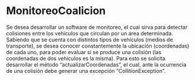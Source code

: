 # MonitoreoCoalicion
Se desea desarrollar un software de monitoreo, el cual sirva para detectar colisiones entre los
vehículos que circulan por un área determinada. Sabiendo que se cuenta con distintos tipos de
vehículos (medios de transporte), se desea conocer constantemente la ubicación
(coordenadas) de cada uno, para poder evaluar si se produce una colisión (las coordenadas de
dos vehículos es la misma).
Para esto se solicita desarrollar el método “actualizarCoordenadas”, el cual, ante la ocurrencia
de una colisión debe generar una excepción “CollitionException”.
